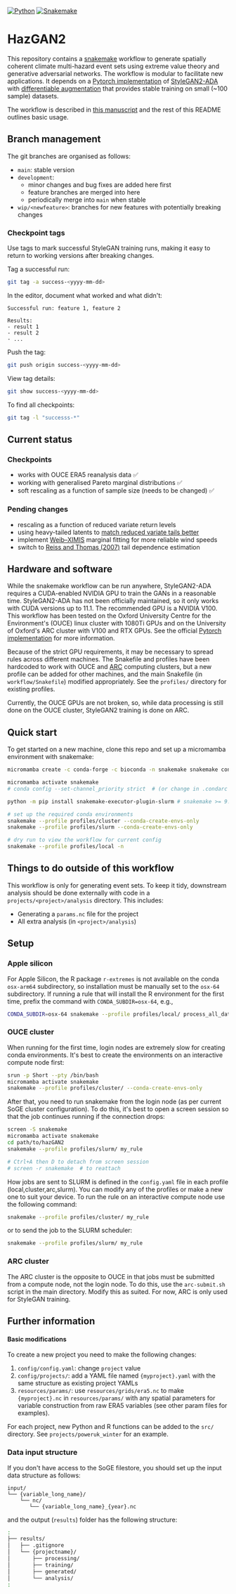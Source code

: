 [![Python](https://img.shields.io/badge/python-3.12.9-9cf.svg?style=flat)](https://snakemake.readthedocs.io) [![Snakemake](https://img.shields.io/badge/snakemake->=8.0.0-9cf.svg?style=flat)](https://snakemake.readthedocs.io) 

# HazGAN2

This repository contains a [snakemake](https://snakemake.readthedocs.io/en/stable/) workflow to generate spatially coherent climate multi-hazard event sets using extreme value theory and generative adversarial networks. The workflow is modular to facilitate new applications. It depends on a [Pytorch implementation]((https://github.com/NVlabs/stylegan2-ada-pytorch/issues/11)) of [StyleGAN2-ADA](https://arxiv.org/abs/2006.06676) with [differentiable augmentation](https://arxiv.org/abs/2006.10738) that provides stable training on small (~100 sample) datasets. 

The workflow is described in [this manuscript](https://egusphere.copernicus.org/preprints/2025/egusphere-2025-3217/) and the rest of this README outlines basic usage.

## Branch management

The git branches are organised as follows:

- `main`: stable version
- `development`:
    - minor changes and bug fixes are added here first
    - feature branches are merged into here
    - periodically merge into `main` when stable
- `wip/<newfeature>`: branches for new features with potentially breaking changes

###  Checkpoint tags

Use tags to mark successful StyleGAN training runs, making it easy to return to working versions after breaking changes.

Tag a successful run:
```bash
git tag -a success-<yyyy-mm-dd>
```

In the editor, document what worked and what didn't:
```text
Successful run: feature 1, feature 2

Results:
- result 1
- result 2
- ...
```

Push the tag:
```bash
git push origin success-<yyyy-mm-dd>
```

View tag details:
```bash
git show success-<yyyy-mm-dd>
```

To find all checkpoints:

```bash
git tag -l "successs-*"
```

## Current status

### Checkpoints

- works with OUCE ERA5 reanalysis data ✅
- working with generalised Pareto marginal distributions ✅
- soft rescaling as a function of sample size (needs to be changed) ✅

### Pending changes

- rescaling as a function of reduced variate return levels
- using heavy-tailed latents to [match reduced variate tails better](https://arxiv.org/abs/2101.09113)
- implement [Weib–XIMIS](https://doi.org/10.3390/meteorology2030021) marginal fitting for more reliable wind speeds  
- switch to [Reiss and Thomas (2007)](https://doi.org/10.1007/978-3-7643-7399-3) tail dependence estimation

## Hardware and software

While the snakemake workflow can be run anywhere, StyleGAN2-ADA requires a CUDA-enabled NVIDIA GPU to train the GANs in a reasonable time. StyleGAN2-ADA has not been officially maintained, so it only works with CUDA versions up to 11.1. The recommended GPU is a NVIDIA V100. This workflow has been tested on the Oxford University Centre for the Environment's (OUCE) linux cluster with 1080Ti GPUs and on the University of Oxford's ARC cluster with V100 and RTX GPUs. See the official [Pytorch implementation]((https://github.com/NVlabs/stylegan2-ada-pytorch/issues/11)) for more information.

Because of the strict GPU requirements, it may be necessary to spread rules across different machines. The Snakefile and profiles have been hardcoded to work with OUCE and [ARC](https://www.arc.ox.ac.uk/getting-started-arc) computing clusters, but a new profile can be added for other machines, and the main Snakefile (in `workflow/Snakefile`) modified appropriately. See the `profiles/` directory for existing profiles.

Currently, the OUCE GPUs are not broken, so, while data processing is still done on the OUCE cluster, StyleGAN2 training is done on ARC.


## Quick start

To get started on a new machine, clone this repo and set up a micromamba environment with snakemake:

```bash
micromamba create -c conda-forge -c bioconda -n snakemake snakemake conda=24.7.1 -y

micromamba activate snakemake
# conda config --set-channel_priority strict  # (or change in .condarc file)

python -m pip install snakemake-executor-plugin-slurm # snakemake >= 9.0.0, if using SLURM

# set up the required conda environments
snakemake --profile profiles/cluster --conda-create-envs-only
snakemake --profile profiles/slurm --conda-create-envs-only

# dry run to view the workflow for current config
snakemake --profile profiles/local -n
```

## Things to do outside of this workflow

This workflow is only for generating event sets. To keep it tidy, downstream analysis should be done externally with code in a `projects/<project>/analysis` directory. This includes:

- Generating a `params.nc` file for the project
- All extra analysis (in `<project>/analysis`)

## Setup

### Apple silicon

For Apple Silicon, the R package `r-extremes` is not available on the conda `osx-arm64` subdirectory, so installation must be manually set to the `osx-64` subdirectory. If running a rule that will install the R environment for the first time, prefix the command with `CONDA_SUBDIR=osx-64`, e.g.,

```bash
CONDA_SUBDIR=osx-64 snakemake --profile profiles/local/ process_all_data --use-conda --cores 2
```

### OUCE cluster

When running for the first time, login nodes are extremely slow for creating conda environments. It's best to create the environments on an interactive compute node first:

```bash
srun -p Short --pty /bin/bash
micromamba activate snakemake
snakemake --profile profiles/cluster/ --conda-create-envs-only
```

After that, you need to run snakemake from the login node (as per current SoGE cluster configuration). To do this, it's best to open a screen session so that the job continues running if the connection drops:

```bash
screen -S snakemake
micromamba activate snakemake
cd path/to/hazGAN2
snakemake --profile profiles/slurm/ my_rule

# Ctrl+A then D to detach from screen session
# screen -r snakemake  # to reattach
```

How jobs are sent to SLURM is defined in the `config.yaml` file in each profile (local,cluster,arc,slurm). You can modify any of the profiles or make a new one to suit your device. To run the rule on an interactive compute node use the following command:

```bash
snakemake --profile profiles/cluster/ my_rule
```

or to send the job to the SLURM scheduler:

```bash
snakemake --profile profiles/slurm/ my_rule
```
### ARC cluster

The ARC cluster is the opposite to OUCE in that jobs must be submitted from a compute node, not the login node. To do this, use the `arc-submit.sh` script in the main directory. Modify this as suited. For now, ARC is only used for StyleGAN training.

## Further information

#### Basic modifications

To create a new project you need to make the following changes:

1. `config/config.yaml`: change `project` value
2. `config/projects/`: add a YAML file named `{myproject}.yaml` with the same structure as existing project YAMLs
3. `resources/params/`: use `resources/grids/era5.nc` to make `{myproject}.nc` in `resources/params/` with any spatial parameters for variable construction from raw ERA5 variables (see other param files for examples).

For each project, new Python and R functions can be added to the `src/` directory. See `projects/poweruk_winter` for an example.

### Data input structure

If you don't have access to the SoGE filestore, you should set up the input data structure as follows:
```
input/
└── {variable_long_name}/
    └── nc/
       └── {variable_long_name}_{year}.nc
 ```
 and the output (`results`) folder has the following structure:
 ```bash
 :
 ├── results/
 │   ├── .gitignore
 │   └── {projectname}/
 │       ├── processing/
 │       ├── training/
 │       ├── generated/
 │       └── analysis/
 :
```
